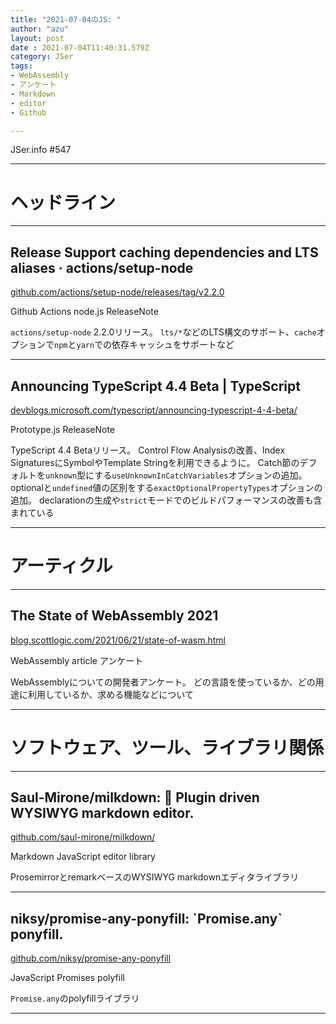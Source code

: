 ```yaml
---
title: "2021-07-04のJS: "
author: "azu"
layout: post
date : 2021-07-04T11:40:31.579Z
category: JSer
tags:
- WebAssembly
- アンケート
- Markdown
- editor
- Github

---
```


JSer.info #547

----

<h1 class="site-genre">ヘッドライン</h1>

----

## Release Support caching dependencies and LTS aliases · actions/setup-node
[github.com/actions/setup-node/releases/tag/v2.2.0](https://github.com/actions/setup-node/releases/tag/v2.2.0 "Release Support caching dependencies and LTS aliases · actions/setup-node")
<p class="jser-tags jser-tag-icon"><span class="jser-tag">Github</span> <span class="jser-tag">Actions</span> <span class="jser-tag">node.js</span> <span class="jser-tag">ReleaseNote</span></p>

`actions/setup-node` 2.2.0リリース。 `lts/*`などのLTS構文のサポート、`cache`オプションで`npm`と`yarn`での依存キャッシュをサポートなど


----

## Announcing TypeScript 4.4 Beta | TypeScript
[devblogs.microsoft.com/typescript/announcing-typescript-4-4-beta/](https://devblogs.microsoft.com/typescript/announcing-typescript-4-4-beta/ "Announcing TypeScript 4.4 Beta | TypeScript")
<p class="jser-tags jser-tag-icon"><span class="jser-tag">Prototype.js</span> <span class="jser-tag">ReleaseNote</span></p>

TypeScript 4.4 Betaリリース。 Control Flow Analysisの改善、Index SignaturesにSymbolやTemplate Stringを利用できるように。
Catch節のデフォルトを`unknown`型にする`useUnknownInCatchVariables`オプションの追加。
optionalと`undefined`値の区別をする`exactOptionalPropertyTypes`オプションの追加。
declarationの生成や`strict`モードでのビルドパフォーマンスの改善も含まれている


----
<h1 class="site-genre">アーティクル</h1>

----

## The State of WebAssembly 2021
[blog.scottlogic.com/2021/06/21/state-of-wasm.html](https://blog.scottlogic.com/2021/06/21/state-of-wasm.html "The State of WebAssembly 2021")
<p class="jser-tags jser-tag-icon"><span class="jser-tag">WebAssembly</span> <span class="jser-tag">article</span> <span class="jser-tag">アンケート</span></p>

WebAssemblyについての開発者アンケート。
どの言語を使っているか、どの用途に利用しているか、求める機能などについて


----
<h1 class="site-genre">ソフトウェア、ツール、ライブラリ関係</h1>

----

## Saul-Mirone/milkdown: 🍼 Plugin driven WYSIWYG markdown editor.
[github.com/saul-mirone/milkdown/](https://github.com/saul-mirone/milkdown/ "Saul-Mirone/milkdown: 🍼 Plugin driven WYSIWYG markdown editor.")
<p class="jser-tags jser-tag-icon"><span class="jser-tag">Markdown</span> <span class="jser-tag">JavaScript</span> <span class="jser-tag">editor</span> <span class="jser-tag">library</span></p>

ProsemirrorとremarkベースのWYSIWYG markdownエディタライブラリ


----

## niksy/promise-any-ponyfill: \`Promise.any\` ponyfill.
[github.com/niksy/promise-any-ponyfill](https://github.com/niksy/promise-any-ponyfill "niksy/promise-any-ponyfill: \`Promise.any\` ponyfill.")
<p class="jser-tags jser-tag-icon"><span class="jser-tag">JavaScript</span> <span class="jser-tag">Promises</span> <span class="jser-tag">polyfill</span></p>

`Promise.any`のpolyfillライブラリ


----
